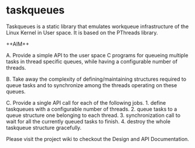 # taskqueues
Taskqueues is a static library that emulates workqueue infrastructure of the 
Linux Kernel in User space. It is based on the PThreads library.

++AIM++

A. Provide a simple API to the user space C programs for queueing multiple 
tasks in thread specific queues, while having a configurable number of threads.

B. Take away the complexity of defining/maintaining structures required to 
queue tasks and to synchronize among the threads operating on these queues.

C. Provide a single API call for each of the following jobs.
    1. define taskqueues with a configurable number of threads.
    2. queue tasks to a queue structure one belonging to each thread.
    3. synchronization call to wait for all the currently queued tasks to finish.
    4. destroy the whole taskqueue structure gracefully.

Please visit the project wiki to checkout the Design and API Documentation.
